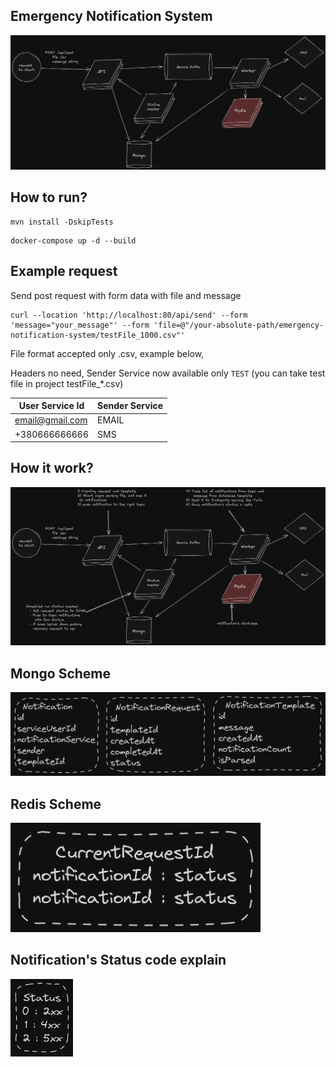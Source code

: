 Emergency Notification System
-
![image](architecture.png)

How to run?
-

```
mvn install -DskipTests
```
```
docker-compose up -d --build
```
Example request
-

Send post request with form data with file and message
```
curl --location 'http://localhost:80/api/send' --form 'message="your_message"' --form 'file=@"/your-absolute-path/emergency-notification-system/testFile_1000.csv"'
```
File format accepted only .csv, example below, </br>

Headers no need, Sender Service now available only `TEST` (you can take test file in project testFile_*.csv)

| User Service Id | Sender Service |
|-----------------|----------------|
| email@gmail.com | EMAIL          |
| +380666666666   | SMS            |


How it work?
-
![image](explain-architecture.png)

Mongo Scheme
-
![image](database-scheme.png)

Redis Scheme
-
<img src='hash-status-storage.png' width='400'>

Notification's Status code explain
-
<img src='status.png' width='100'>

